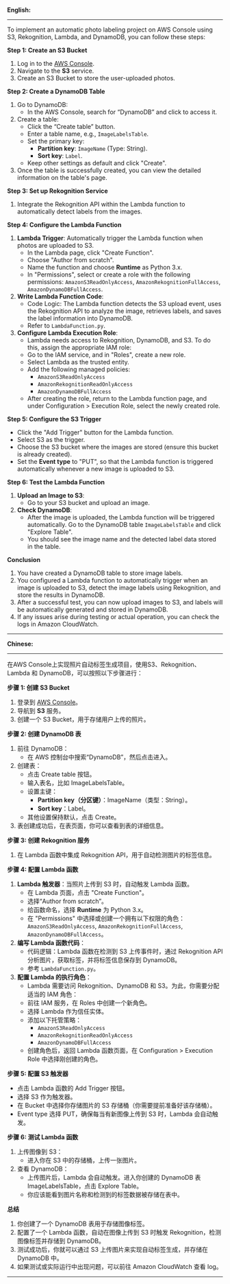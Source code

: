 **English:**

---

To implement an automatic photo labeling project on AWS Console using S3, Rekognition, Lambda, and DynamoDB, you can follow these steps:

**Step 1: Create an S3 Bucket**

1. Log in to the [AWS Console](https://aws.amazon.com/console/).
2. Navigate to the **S3** service.
3. Create an S3 Bucket to store the user-uploaded photos.

**Step 2: Create a DynamoDB Table**

1. Go to DynamoDB:
    - In the AWS Console, search for “DynamoDB” and click to access it.
2. Create a table:
    - Click the “Create table” button.
    - Enter a table name, e.g., `ImageLabelsTable`.
    - Set the primary key:
        - **Partition key**: `ImageName` (Type: String).
        - **Sort key**: `Label`.
    - Keep other settings as default and click "Create".
3. Once the table is successfully created, you can view the detailed information on the table's page.

**Step 3: Set up Rekognition Service**

1. Integrate the Rekognition API within the Lambda function to automatically detect labels from the images.

**Step 4: Configure the Lambda Function**

1. **Lambda Trigger**: Automatically trigger the Lambda function when photos are uploaded to S3.
    - In the Lambda page, click "Create Function".
    - Choose "Author from scratch".
    - Name the function and choose **Runtime** as Python 3.x.
    - In "Permissions", select or create a role with the following permissions: `AmazonS3ReadOnlyAccess`, `AmazonRekognitionFullAccess`, `AmazonDynamoDBFullAccess`.
2. **Write Lambda Function Code**:
    - Code Logic: The Lambda function detects the S3 upload event, uses the Rekognition API to analyze the image, retrieves labels, and saves the label information into DynamoDB.
    - Refer to `LambdaFunction.py`.
3. **Configure Lambda Execution Role**:
    - Lambda needs access to Rekognition, DynamoDB, and S3. To do this, assign the appropriate IAM role:
    - Go to the IAM service, and in "Roles", create a new role.
    - Select Lambda as the trusted entity.
    - Add the following managed policies:
        - `AmazonS3ReadOnlyAccess`
        - `AmazonRekognitionReadOnlyAccess`
        - `AmazonDynamoDBFullAccess`
    - After creating the role, return to the Lambda function page, and under Configuration > Execution Role, select the newly created role.

**Step 5: Configure the S3 Trigger**

- Click the "Add Trigger" button for the Lambda function.
- Select S3 as the trigger.
- Choose the S3 bucket where the images are stored (ensure this bucket is already created).
- Set the **Event type** to "PUT", so that the Lambda function is triggered automatically whenever a new image is uploaded to S3.

**Step 6: Test the Lambda Function**

1. **Upload an Image to S3**:
    - Go to your S3 bucket and upload an image.
2. **Check DynamoDB**:
    - After the image is uploaded, the Lambda function will be triggered automatically. Go to the DynamoDB table `ImageLabelsTable` and click "Explore Table".
    - You should see the image name and the detected label data stored in the table.

**Conclusion**

1. You have created a DynamoDB table to store image labels.
2. You configured a Lambda function to automatically trigger when an image is uploaded to S3, detect the image labels using Rekognition, and store the results in DynamoDB.
3. After a successful test, you can now upload images to S3, and labels will be automatically generated and stored in DynamoDB.
4. If any issues arise during testing or actual operation, you can check the logs in Amazon CloudWatch.

---

**Chinese:**

---

在AWS Console上实现照片自动标签生成项目，使用S3、Rekognition、Lambda 和 DynamoDB，可以按照以下步骤进行：

**步骤 1: 创建 S3 Bucket**

1. 登录到 [AWS Console](https://aws.amazon.com/console/)。
2. 导航到 **S3** 服务。
3. 创建一个 S3 Bucket，用于存储用户上传的照片。

**步骤 2: 创建 DynamoDB 表**

1. 前往 DynamoDB：
    - 在 AWS 控制台中搜索“DynamoDB”，然后点击进入。
2. 创建表：
    - 点击 Create table 按钮。
    - 输入表名，比如 ImageLabelsTable。
    - 设置主键：
        - **Partition key（分区键）**：ImageName（类型：String）。
        - **Sort key**：Label。
    - 其他设置保持默认，点击 Create。
3. 表创建成功后，在表页面，你可以查看到表的详细信息。

**步骤 3: 创建 Rekognition 服务**

1. 在 Lambda 函数中集成 Rekognition API，用于自动检测图片的标签信息。

**步骤 4: 配置 Lambda 函数**

1. **Lambda 触发器**：当照片上传到 S3 时，自动触发 Lambda 函数。
    - 在 Lambda 页面，点击 "Create Function"。
    - 选择“Author from scratch”。
    - 给函数命名，选择 **Runtime** 为 Python 3.x。
    - 在 "Permissions" 中选择或创建一个拥有以下权限的角色：`AmazonS3ReadOnlyAccess`, `AmazonRekognitionFullAccess`, `AmazonDynamoDBFullAccess`。
2. **编写 Lambda 函数代码**：
    - 代码逻辑：Lambda 函数在检测到 S3 上传事件时，通过 Rekognition API 分析图片，获取标签，并将标签信息保存到 DynamoDB。
    - 参考 `LambdaFunction.py`。
3. **配置 Lambda 的执行角色**：
    - Lambda 需要访问 Rekognition、DynamoDB 和 S3。为此，你需要分配适当的 IAM 角色：
    - 前往 IAM 服务，在 Roles 中创建一个新角色。
    - 选择 Lambda 作为信任实体。
    - 添加以下托管策略：
        - `AmazonS3ReadOnlyAccess`
        - `AmazonRekognitionReadOnlyAccess`
        - `AmazonDynamoDBFullAccess`
    - 创建角色后，返回 Lambda 函数页面，在 Configuration > Execution Role 中选择刚创建的角色。

**步骤 5: 配置 S3 触发器**

- 点击 Lambda 函数的 Add Trigger 按钮。
- 选择 S3 作为触发器。
- 在 Bucket 中选择你存储图片的 S3 存储桶（你需要提前准备好该存储桶）。
- Event type 选择 PUT，确保每当有新图像上传到 S3 时，Lambda 会自动触发。

**步骤 6: 测试 Lambda 函数**

1. 上传图像到 S3：
    - 进入你在 S3 中的存储桶，上传一张图片。
2. 查看 DynamoDB：
    - 上传图片后，Lambda 会自动触发。进入你创建的 DynamoDB 表 ImageLabelsTable，点击 Explore Table。
    - 你应该能看到图片名称和检测到的标签数据被存储在表中。

**总结**

1. 你创建了一个 DynamoDB 表用于存储图像标签。
2. 配置了一个 Lambda 函数，自动在图像上传到 S3 时触发 Rekognition，检测图像标签并存储到 DynamoDB。
3. 测试成功后，你就可以通过 S3 上传图片来实现自动标签生成，并存储在 DynamoDB 中。
4. 如果测试或实际运行中出现问题，可以前往 Amazon CloudWatch 查看 log。

---